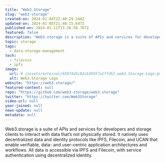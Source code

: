 ```yaml
---
title: "Web3.Storage"
slug: "web3-storage"
created-on: 2024-01-04T22:40:29.248Z
updated-on: 2024-01-05T21:40:15.647Z
published-on: 2024-01-11T13:26:59.787Z
featured: false
description: "Web3.storage is a suite of APIs and services for developers and storage clients to interact with data that’s not physically stored."
topic: storage
tags:
  - data-storage-management
tech:
  - filecoin
  - ipfs
image:
  url: # /assets/external/65974d3c02cb39557a1ffd52_web3.Storage-Logo.png
  alt: Web3.Storage Logo
website: "https://web3.storage/"
featured-content: null
repo: "https://github.com/web3-storage/web3.storage"
twitter: "https://twitter.com/Web3Storage"
video-url: null
year-joined: null
news-update: null
metadata: null
---
```


Web3.storage is a suite of APIs and services for developers and storage clients to interact with data that’s not physically stored. It natively uses decentralized data and identity protocols like IPFS, Filecoin, and UCAN that enable verifiable, data- and user-centric application architectures and workflows. All data is accessible via IPFS and Filecoin, with service authentication using decentralized identity.
